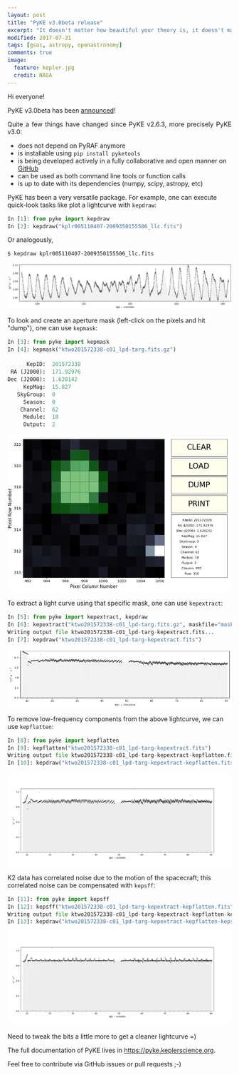 ```yaml
---
layout: post
title: "PyKE v3.0beta release"
excerpt: "It doesn't matter how beautiful your theory is, it doesn't matter how smart you are. If it doesn't agree with experiment, it's wrong. (Richard P. Feynman)"
modified: 2017-07-31
tags: [gsoc, astropy, openastronomy]
comments: true
image:
  feature: kepler.jpg
  credit: NASA
---
```


<p style='text-align: justify;'>
Hi everyone!
</p>

<p style='text-align: justify;'>
PyKE v3.0beta has been <a href="https://keplerscience.arc.nasa.gov/beta-release-of-pyke-v30-out-now.html">announced</a>!
</p>

<p style='text-align: justify;'>
Quite a few things have changed since PyKE v2.6.3, more precisely PyKE v3.0:
</p>

* does not depend on PyRAF anymore
* is installable using ``pip install pyketools``
* is being developed actively in a fully collaborative and open manner on <a href="https://www.github.com/KeplerGO/PyKE">GitHub</a>
* can be used as both command line tools or function calls
* is up to date with its dependencies (numpy, scipy, astropy, etc)

PyKE has been a very versatile package. For example, one can execute quick-look tasks
like plot a lightcurve with ``kepdraw``:

```python
In [1]: from pyke import kepdraw
In [2]: kepdraw("kplr005110407-2009350155506_llc.fits")
```

Or analogously,
```bash
$ kepdraw kplr005110407-2009350155506_llc.fits
```

<center><img src="../images/pyke/kepdraw.png"></center>

To look and create an aperture mask (left-click on the pixels and hit "dump"), one can use ``kepmask``:

```python
In [3]: from pyke import kepmask
In [4]: kepmask("ktwo201572338-c01_lpd-targ.fits.gz")

      KepID:  201572338
 RA (J2000):  171.92976
Dec (J2000):  1.620142
     KepMag:  15.827
   SkyGroup:  0
     Season:  0
    Channel:  62
     Module:  18
     Output:  2
```

<center><img src="../images/pyke/kepmask.png"></center>

To extract a light curve using that specific mask, one can use ``kepextract``:

```python
In [5]: from pyke import kepextract, kepdraw
In [6]: kepextract("ktwo201572338-c01_lpd-targ.fits.gz", maskfile="mask.txt")
Writing output file ktwo201572338-c01_lpd-targ-kepextract.fits...
In [7]: kepdraw("ktwo201572338-c01_lpd-targ-kepextract.fits")
```

<center><img src="../images/pyke/kepdraw_1.png"></center>

To remove low-frequency components from the above lightcurve, we can use ``kepflatten``:

```python
In [8]: from pyke import kepflatten
In [9]: kepflatten("ktwo201572338-c01_lpd-targ-kepextract.fits")
Writing output file ktwo201572338-c01_lpd-targ-kepextract-kepflatten.fits...
In [10]: kepdraw("ktwo201572338-c01_lpd-targ-kepextract-kepflatten.fits", datacol='DETSAP_FLUX')
```

<center><img src="../images/pyke/kepflatten.png"></center>

K2 data has correlated noise due to the motion of the spacecraft; this correlated noise
can be compensated with ``kepsff``:

```python
In [11]: from pyke import kepsff
In [12]: kepsff("ktwo201572338-c01_lpd-targ-kepextract-kepflatten.fits", stepsize=0.5)
Writing output file ktwo201572338-c01_lpd-targ-kepextract-kepflatten-kepsff.fits...
In [13]: kepdraw("ktwo201572338-c01_lpd-targ-kepextract-kepflatten-kepsff.fits", datacol='DETSAP_FLUX')
```

<center><img src="../images/pyke/kepsff.png"></center>

Need to tweak the bits a little more to get a cleaner lightcurve =)

The full documentation of PyKE lives in <a href="https://pyke.keplerscience.org ">https://pyke.keplerscience.org</a>.

Feel free to contribute via GitHub issues or pull requests ;-)

